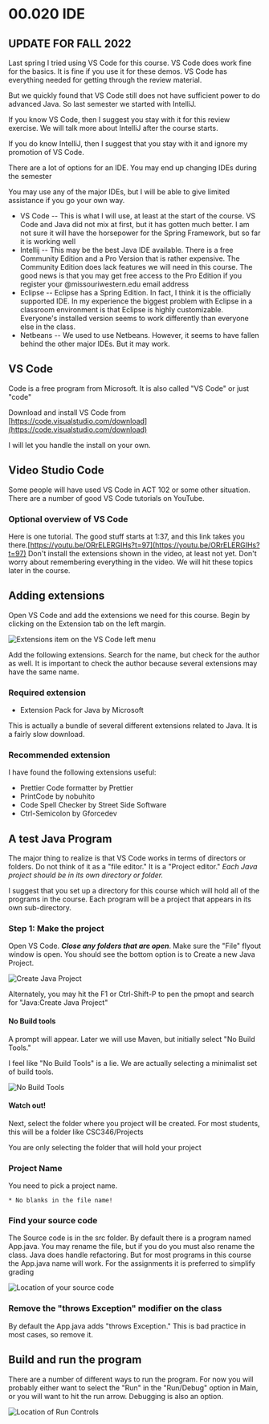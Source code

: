# 00.020 IDE

## UPDATE FOR FALL 2022

Last spring I tried using VS Code for this course.  VS Code does work fine for the basics.  It is fine if you use it for these demos.  VS Code has everything needed for getting through the review material.  

But we quickly found that VS Code still does not have sufficient power to do advanced Java.  So last semester we started with IntelliJ.

If you know VS Code, then I suggest you stay with it for this review exercise.  We will talk more about IntelliJ after the course starts.  

If you do know IntelliJ, then I suggest that you stay with it and ignore my promotion of VS Code.

There are a lot of options for an IDE.  You may end up changing IDEs during the semester

You may use any of the major IDEs, but I will be able to give limited assistance if you go your own way.

* VS Code -- This is what I will use, at least at the start of the course.  VS Code and Java did not mix at first, but it has gotten much better.  I am not sure it will have the horsepower for the Spring Framework, but so far it is working well
* Intellij -- This may be the best Java IDE available.  There is a free Community Edition and a Pro Version that is rather expensive.  The Community Edition does lack features we will need in this course.  The good news is that you may get free access to the Pro Edition if you register your @missouriwestern.edu email address
* Eclipse -- Eclipse has a Spring Edition.  In fact, I think it is the officially supported IDE.  In my experience the biggest problem with Eclipse in a classroom environment is that Eclipse is highly customizable.  Everyone's installed version seems to work differently than everyone else in the class.
* Netbeans -- We used to use Netbeans.  However, it seems to have fallen behind the other major IDEs.  But it may work.

## VS Code

Code is a free program from Microsoft.  It is also called "VS Code" or just "code"


Download and install VS Code from [https://code.visualstudio.com/download](https://code.visualstudio.com/download)

I will let you handle the install on your own.

## Video Studio Code

Some people will have used VS Code in ACT 102 or some other situation.  There are a number of good VS Code tutorials on YouTube.  

### Optional overview of VS Code

Here is one tutorial. The good stuff starts at 1:37, and this link takes you there.[https://youtu.be/ORrELERGIHs?t=97](https://youtu.be/ORrELERGIHs?t=97)  Don't install the extensions shown in the video, at least not yet.  Don't worry about remembering everything in the video.  We will hit these topics later in the course.

## Adding extensions

Open VS Code and add the extensions we need for this course.  Begin by clicking on the Extension tab on the left margin.

 ![Extensions item on the VS Code left menu](images/extensions.png)

 Add the following extensions.  Search for the name, but check for the author as well.  It is important to check the author because several extensions may have the same name.

 ### Required extension

 * Extension Pack for Java by Microsoft

This is actually a bundle of several different extensions related to Java.  It is a fairly slow download.

### Recommended extension

I have found the following extensions useful:

* Prettier Code formatter by Prettier
* PrintCode by nobuhito
* Code Spell Checker by Street Side Software
* Ctrl-Semicolon by Gforcedev

## A test Java Program

The major thing to realize is that VS Code works in terms of directors or folders.  Do not think of it as a "file editor."  It is a "Project editor."  *Each Java project should be in its own directory or folder.*

I suggest that you set up a directory for this course which will hold all of the programs in the course.  Each program will be a project that appears in its own sub-directory.

### Step 1:  Make the project

Open VS Code.  ***Close any folders that are open***.  Make sure the "File" flyout window is open.  You should see the bottom option is to Create a new Java Project.  

![Create Java Project](images/createJavaProject.png)

Alternately, you may hit the F1 or Ctrl-Shift-P to pen the pmopt and search for "Java:Create Java Project"

#### No Build tools

A prompt will appear.  Later we will use Maven, but initially select "No Build Tools."

I feel like "No Build Tools" is a lie.  We are actually selecting a minimalist set of build tools.

![No Build Tools](images/selectBuildTools.png)

#### Watch out!  

Next, select the folder where you project will be created.  For most students, this will be a folder like CSC346/Projects

You are only selecting the folder that will hold your project

### Project Name

You need to pick a project name.  
  
    * No blanks in the file name!

### Find your source code

The Source code is in the src folder.  By default there is a program named App.java.  You may rename the file, but if you do you must also rename the class.  Java does handle refactoring.  But for most programs in this course the App.java name will work.  For the assignments it is preferred to simplify grading

![Location of your source code](images/srcApp.png)

### Remove the "throws Exception" modifier on the class

By default the App.java adds "throws Exception."  This is bad practice in most cases, so remove it.

##  Build and run the program

There are a number of different ways to run the program.  For now you will probably either want to select the "Run" in the "Run/Debug" option in Main, or you will want to hit the run arrow.  Debugging is also an option.

![Location of Run Controls](images/run.png)